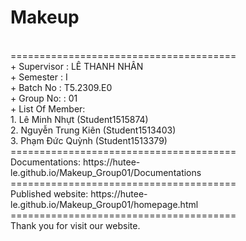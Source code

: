 ﻿<h1>Makeup</h1>
<BR>=======================================
<BR>+ Supervisor	: LÊ THANH NHÂN
<BR>+ Semester		: I	
<BR>+ Batch No		: T5.2309.E0	
<BR>+ Group No:		: 01
<BR>+ List Of Member:
	<BR>1. Lê Minh Nhựt  	 (Student1515874)
	<BR>2. Nguyễn Trung Kiên (Student1513403)
	<BR>3. Phạm Đức Quỳnh 	 (Student1513379)	
<BR>=======================================
<BR>Documentations: https://hutee-le.github.io/Makeup_Group01/Documentations
<BR>=======================================
<BR>Published website: https://hutee-le.github.io/Makeup_Group01/homepage.html
<BR>=======================================
<BR>Thank you for visit our website.
